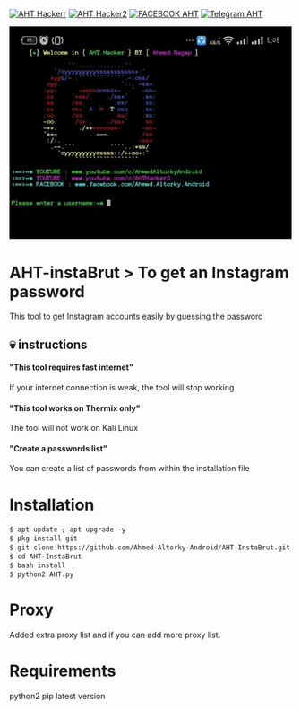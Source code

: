 [![AHT Hackerr](https://img.shields.io/badge/AHT-Hacker-red.svg)](https://www.youtube.com/c/AhmedAltorkyAndroid)     [![AHT Hacker2](https://img.shields.io/badge/AHT-Hacker2-green.svg)](https://www.youtube.com/c/AHTHacker2)       [![FACEBOOK AHT](https://img.shields.io/badge/FACEBOOK-AHT-yellow.svg)](https://www.facebook.com/c/Ahmed.Altorky.Android)   [![Telegram AHT](https://img.shields.io/badge/Telegram-AHT-purple.svg)](https://t.me/AHT_Hacker)


<p align="center"><img src="https://github.com/Ahmed-Altorky-Android/AHT-InstaBrut/blob/master/FB_IMG_15826627876770041.jpg" /></p>

# AHT-instaBrut > To get an Instagram password
This tool to get Instagram accounts easily by guessing the password

## :skull: instructions

#### "This tool requires fast internet"
If your internet connection is weak, the tool will stop working

#### "This tool works on Thermix only"
The tool will not work on Kali Linux

#### "Create a passwords list"
You can create a list of passwords from within the installation file

# Installation
```
$ apt update ; apt upgrade -y
$ pkg install git
$ git clone https://github.com/Ahmed-Altorky-Android/AHT-InstaBrut.git
$ cd AHT-InstaBrut
$ bash install
$ python2 AHT.py
```

# Proxy
Added extra proxy list and if you can add more proxy list.

# Requirements 
python2
pip latest version






